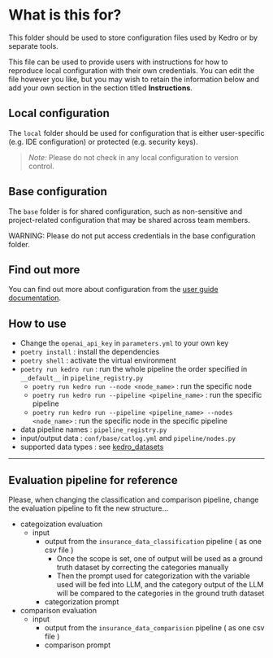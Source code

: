# What is this for?

This folder should be used to store configuration files used by Kedro or by separate tools.

This file can be used to provide users with instructions for how to reproduce local configuration with their own credentials. You can edit the file however you like, but you may wish to retain the information below and add your own section in the section titled **Instructions**.

## Local configuration

The `local` folder should be used for configuration that is either user-specific (e.g. IDE configuration) or protected (e.g. security keys).

> *Note:* Please do not check in any local configuration to version control.

## Base configuration

The `base` folder is for shared configuration, such as non-sensitive and project-related configuration that may be shared across team members.

WARNING: Please do not put access credentials in the base configuration folder.

## Find out more
You can find out more about configuration from the [user guide documentation](https://docs.kedro.org/en/stable/configuration/configuration_basics.html).

## How to use

- Change the ```openai_api_key``` in ```parameters.yml``` to your own key
-  ```poetry install``` : install the dependencies
- ```poetry shell``` : activate the virtual environment
- ```poetry run kedro run``` : run the whole pipeline the order specified in ```__default__```  in ```pipeline_registry.py```
    - ```poetry run kedro run --node <node_name>``` : run the specific node
    - ```poetry run kedro run --pipeline <pipeline_name>``` : run the specific pipeline
    -  ```poetry run kedro run --pipeline <pipeline_name> --nodes <node_name>``` : run the specific node in the specific pipeline
- data pipeline names : ```pipeline_registry.py``` 
- input/output data : ```conf/base/catlog.yml``` and ```pipeline/nodes.py``` 
- supported data types : see [kedro_datasets](https://docs.kedro.org/projects/kedro-datasets/en/kedro-datasets-6.0.0/api/kedro_datasets.html) 
---
## Evaluation pipeline for reference 
Please, when changing the classification and comparison pipeline, change the evaluation pipeline to fit the new structure...  
- categoization evaluation 
    - input
        - output from the ```insurance_data_classification``` pipeline ( as one csv file ) 
            - Once the scope is set, one of output will be used as a ground truth dataset by correcting the categories manually  
            - Then the prompt used for categorization with the variable used will be fed into LLM, and the category output of the LLM will be compared to the categories in the ground truth dataset 
        - categorization prompt
- comparison evaluation 
    - input
        - output from the ```insurance_data_comparision``` pipeline ( as one csv file )
        - comparison prompt 

